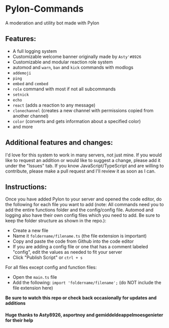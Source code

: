 # Pylon-Commands
A moderation and utility bot made with Pylon
## Features:
- A full logging system
- Customizable welcome banner originally made by `Asty'#8926`
- Customizable and modular reaction role system
- automod and `warn`, `ban` and `kick` commands with modlogs
- `addemoji`
- `ping`
- `embed` and `cembed`
- `role` command with most if not all subcommands
- `setnick`
- `echo`
- `react` (adds a reaction to any message)
- `clonechannel` (creates a new channel with permissions copied from another channel)
- `color` (converts and gets information about a specified color)
- and more

## Additional features and changes:
I'd love for this system to work in many servers, not just mine. If you would like to request an addition or would like to suggest a change, please add it under the "Issues" tab. If you know JavaScript/TypeScript and are willing to contribute, please make a pull request and I'll review it as soon as I can.

## Instructions:
Once you have added Pylon to your server and opened the code editor, do the following for each file you want to add (note: All commands need you to add the entire functions folder and the config/config file. Automod and logging also have their own config files which you need to add. Be sure to keep the folder structure as shown in the repo.):
- Create a new file
- Name it `foldername/filename.ts` (the file extension is important)
- Copy and paste the code from Github into the code editor
- If you are adding a config file or one that has a comment labeled "config", edit the values as needed to fit your server
- Click "Publish Script" or `ctrl + s`

For all files except config and function files:
- Open the `main.ts` file
- Add the following:
```import 'foldername/filename';```
(do NOT include the file extension here)

**Be sure to watch this repo or check back occasionally for updates and additions**
#### Huge thanks to Asty8926, asportnoy and gemiddeldeappelmoesgenieter for their help

